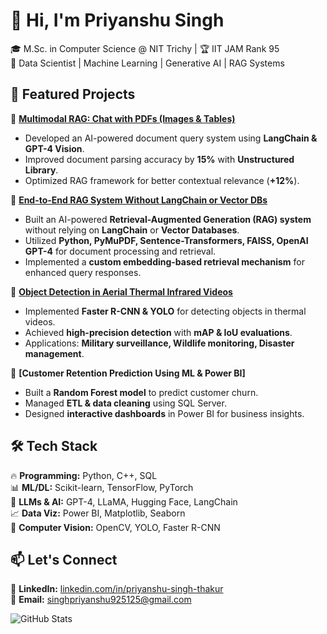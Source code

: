 # 👋 Hi, I'm Priyanshu Singh  
🎓 M.Sc. in Computer Science @ NIT Trichy | 🏆 IIT JAM Rank 95  
🚀 Data Scientist | Machine Learning | Generative AI | RAG Systems  

## 📂 Featured Projects  
🔹 **[Multimodal RAG: Chat with PDFs (Images & Tables)]([https://github.com/your-repo-link](https://github.com/singh-priyanshu20/Multimodal-RAG-Chat-with-PDFs-Images-Tables-))**  
   - Developed an AI-powered document query system using **LangChain & GPT-4 Vision**.  
   - Improved document parsing accuracy by **15%** with **Unstructured Library**.  
   - Optimized RAG framework for better contextual relevance (**+12%**).
     
🔹 **[End-to-End RAG System Without LangChain or Vector DBs](https://github.com/singh-priyanshu20/End-to-End-RAG-System-Without-LangChain-or-Vector-DBs)**  
   - Built an AI-powered **Retrieval-Augmented Generation (RAG) system** without relying on **LangChain** or **Vector Databases**.  
   - Utilized **Python, PyMuPDF, Sentence-Transformers, FAISS, OpenAI GPT-4** for document processing and retrieval.  
   - Implemented a **custom embedding-based retrieval mechanism** for enhanced query responses.  

🔹 **[Object Detection in Aerial Thermal Infrared Videos]([https://github.com/your-repo-link](https://github.com/singh-priyanshu20/Object_Detection_And_Tracking_Of_Animals))**  
   - Implemented **Faster R-CNN & YOLO** for detecting objects in thermal videos.  
   - Achieved **high-precision detection** with **mAP & IoU evaluations**.  
   - Applications: **Military surveillance, Wildlife monitoring, Disaster management**.  

🔹 **[Customer Retention Prediction Using ML & Power BI]**  
   - Built a **Random Forest model** to predict customer churn.  
   - Managed **ETL & data cleaning** using SQL Server.  
   - Designed **interactive dashboards** in Power BI for business insights.  

## 🛠 Tech Stack  
🔥 **Programming:** Python, C++, SQL  
📊 **ML/DL:** Scikit-learn, TensorFlow, PyTorch  
🧠 **LLMs & AI:** GPT-4, LLaMA, Hugging Face, LangChain  
📈 **Data Viz:** Power BI, Matplotlib, Seaborn  
🚀 **Computer Vision:** OpenCV, YOLO, Faster R-CNN  

## 📫 Let's Connect  
🔗 **LinkedIn:** [linkedin.com/in/priyanshu-singh-thakur](https://www.linkedin.com/in/priyanshu-singh-thakur)   
📩 **Email:** singhpriyanshu925125@gmail.com  

![GitHub Stats](https://github-readme-stats.vercel.app/api?username=singh-priyanshu20&show_icons=true&theme=dark)  

